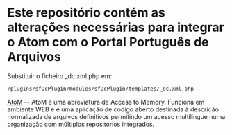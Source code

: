 # Este repositório contém as alterações necessárias para integrar o Atom com o Portal Português de Arquivos


Substituir o ficheiro _dc.xml.php em:
```sh
/plugins/sfDcPlugin/modules/sfDcPlugin/templates/_dc.xml.php
```
[AtoM]  -- AtoM é uma abreviatura de Access to Memory. Funciona em ambiente WEB e é uma aplicação de código aberto destinada à descrição normalizada de arquivos definitivos permitindo um acesso multilingue numa organização com múltiplos repositórios integrados.

[AtoM]: <https://www.accesstomemory.org/>
